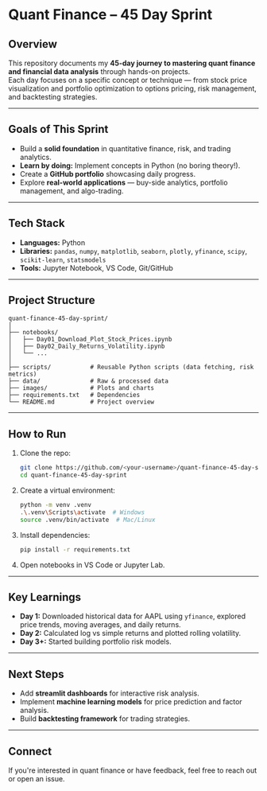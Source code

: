 # Quant Finance – 45 Day Sprint

## Overview
This repository documents my **45-day journey to mastering quant finance and financial data analysis** through hands-on projects.  
Each day focuses on a specific concept or technique — from stock price visualization and portfolio optimization to options pricing, risk management, and backtesting strategies.

---

## Goals of This Sprint
- Build a **solid foundation** in quantitative finance, risk, and trading analytics.
- **Learn by doing:** Implement concepts in Python (no boring theory!).
- Create a **GitHub portfolio** showcasing daily progress.
- Explore **real-world applications** — buy-side analytics, portfolio management, and algo-trading.

---

## Tech Stack
- **Languages:** Python  
- **Libraries:** `pandas`, `numpy`, `matplotlib`, `seaborn`, `plotly`, `yfinance`, `scipy`, `scikit-learn`, `statsmodels`
- **Tools:** Jupyter Notebook, VS Code, Git/GitHub

---

## Project Structure
```
quant-finance-45-day-sprint/
│
├── notebooks/
│   ├── Day01_Download_Plot_Stock_Prices.ipynb
│   ├── Day02_Daily_Returns_Volatility.ipynb
│   └── ...
│
├── scripts/           # Reusable Python scripts (data fetching, risk metrics)
├── data/              # Raw & processed data
├── images/            # Plots and charts
├── requirements.txt   # Dependencies
└── README.md          # Project overview
```

---

## How to Run
1. Clone the repo:
   ```bash
   git clone https://github.com/<your-username>/quant-finance-45-day-sprint.git
   cd quant-finance-45-day-sprint
   ```
2. Create a virtual environment:
   ```bash
   python -m venv .venv
   .\.venv\Scripts\activate  # Windows
   source .venv/bin/activate  # Mac/Linux
   ```
3. Install dependencies:
   ```bash
   pip install -r requirements.txt
   ```
4. Open notebooks in VS Code or Jupyter Lab.

---

## Key Learnings
- **Day 1:** Downloaded historical data for AAPL using `yfinance`, explored price trends, moving averages, and daily returns.
- **Day 2:** Calculated log vs simple returns and plotted rolling volatility.
- **Day 3+:** Started building portfolio risk models.

---

## Next Steps
- Add **streamlit dashboards** for interactive risk analysis.
- Implement **machine learning models** for price prediction and factor analysis.
- Build **backtesting framework** for trading strategies.

---

## Connect
If you're interested in quant finance or have feedback, feel free to reach out or open an issue.  
